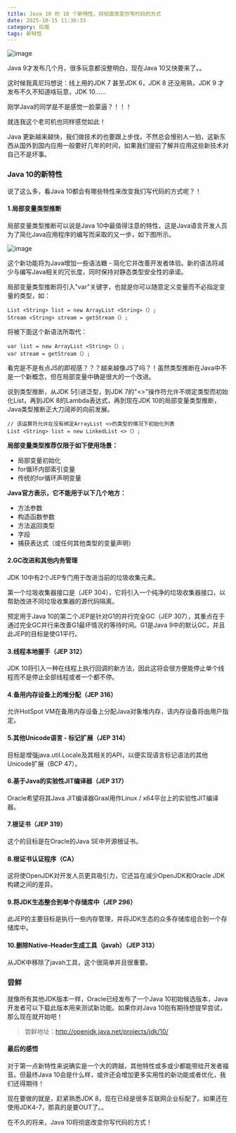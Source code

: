 ```yaml
---
title: Java 10 的 10 个新特性，将彻底改变你写代码的方式
date: 2025-10-15 11:36:33
category: 后端
tags: 新特性
---
```


![image](http://img.javastack.cn/18-3-8/94675270.jpg)

Java 9才发布几个月，很多玩意都没整明白，现在Java 10又快要来了。。

这时候我真尼玛想说：线上用的JDK 7 甚至JDK 6，JDK 8 还没用熟，JDK 9 才发布不久不知道啥玩意，JDK 10……

刚学Java的同学是不是感觉一脸蒙逼？！！！

就连我这个老司机也同样感觉如此！

Java 更新越来越快，我们做技术的也要跟上步伐，不然总会慢别人一拍，这新东西从国外到国内应用一般要好几年的时间，如果我们提前了解并应用这些新技术对自己不是坏事。

### Java 10的新特性

说了这么多，看Java 10都会有哪些特性来改变我们写代码的方式呢？！

#### 1.局部变量类型推断

局部变量类型推断可以说是Java 10中最值得注意的特性，这是Java语言开发人员为了简化Java应用程序的编写而采取的又一步，如下图所示。

![image](http://img.javastack.cn/18-3-8/56770623.jpg)

这个新功能将为Java增加一些语法糖 - 简化它并改善开发者体验。新的语法将减少与编写Java相关的冗长度，同时保持对静态类型安全性的承诺。

局部变量类型推断将引入"var"关键字，也就是你可以随意定义变量而不必指定变量的类型，如：

```
List <String> list = new ArrayList <String>（）; 
Stream <String> stream = getStream（）;
```

将被下面这个新语法所取代：

```
var list = new ArrayList <String>（）; 
var stream = getStream（）;
```

看完是不是有点JS的即视感？？？越来越像JS了吗？！虽然类型推断在Java中不是一个新概念，但在局部变量中确是很大的一个改进。

说到类型推断，从JDK 5引进泛型，到JDK 7的"<>"操作符允许不绑定类型而初始化List，再到JDK 8的Lambda表达式，再到现在JDK 10的局部变量类型推断，Java类型推断正大刀阔斧的向前发展。

```
// 该运算符允许在没有绑定ArrayList <>的类型的情况下初始化列表
List <String> list = new LinkedList <>（）;
```

**局部变量类型推荐仅限于如下使用场景：**

- 局部变量初始化
- for循环内部索引变量
- 传统的for循环声明变量

**Java官方表示，它不能用于以下几个地方：**

- 方法参数
- 构造函数参数
- 方法返回类型
- 字段
- 捕获表达式（或任何其他类型的变量声明）

#### 2.GC改进和其他内务管理

JDK 10中有2个JEP专门用于改进当前的垃圾收集元素。

第一个垃圾收集器接口是（JEP 304），它将引入一个纯净的垃圾收集器接口，以帮助改进不同垃圾收集器的源代码隔离。

预定用于Java 10的第二个JEP是针对G1的并行完全GC（JEP 307），其重点在于通过完全GC并行来改善G1最坏情况的等待时间。G1是Java 9中的默认GC，并且此JEP的目标是使G1平行。

#### 3.线程本地握手（JEP 312）

JDK 10将引入一种在线程上执行回调的新方法，因此这将会很方便能停止单个线程而不是停止全部线程或者一个都不停。

#### 4.备用内存设备上的堆分配（JEP 316）

允许HotSpot VM在备用内存设备上分配Java对象堆内存，该内存设备将由用户指定。

#### 5.其他Unicode语言 - 标记扩展（JEP 314）

目标是增强java.util.Locale及其相关的API，以便实现语言标记语法的其他Unicode扩展（BCP 47）。

#### 6.基于Java的实验性JIT编译器（JEP 317）

Oracle希望将其Java JIT编译器Graal用作Linux / x64平台上的实验性JIT编译器。

#### 7.根证书（JEP 319）

这个的目标是在Oracle的Java SE中开源根证书。

#### 8.根证书认证程序（CA）

这将使OpenJDK对开发人员更具吸引力，它还旨在减少OpenJDK和Oracle JDK构建之间的差异。

#### 9.将JDK生态整合到单个存储库中（JEP 296）

此JEP的主要目标是执行一些内存管理，并将JDK生态的众多存储库组合到一个存储库中。

#### 10.删除Native-Header生成工具（javah）（JEP 313）

从JDK中移除了javah工具，这个很简单并且很重要。

### 尝鲜

就像所有其他JDK版本一样，Oracle已经发布了一个Java 10初始候选版本，Java开发者可以下载此版本用来测试新功能。如果你对Java 10抱有期待想提早尝试，那么现在就开始吧！

> 尝鲜地址：http://openjdk.java.net/projects/jdk/10/

#### 最后的感悟

对于第一点新特性来说确实是一个大的跨越，其他特性或多或少都能带给开发者福音。但最终Java 10会是什么样，或许还会增加更多实用性的新功能或者优化，我们还得期待！

现在要做的就是，赶紧熟悉JDK 8，现在已经是很多互联网企业标配了。如果还在使用JDK4-7，那真的是要OUT了。。

在不久的将来，Java 10将彻底改变你写代码的方式！

